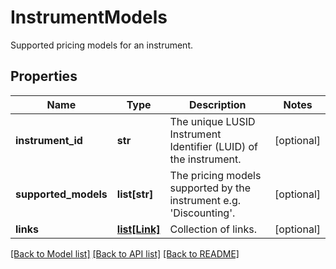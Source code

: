 # InstrumentModels

Supported pricing models for an instrument.

## Properties
Name | Type | Description | Notes
------------ | ------------- | ------------- | -------------
**instrument_id** | **str** | The unique LUSID Instrument Identifier (LUID) of the instrument. | [optional] 
**supported_models** | **list[str]** | The pricing models supported by the instrument e.g. &#39;Discounting&#39;. | [optional] 
**links** | [**list[Link]**](Link.md) | Collection of links. | [optional] 

[[Back to Model list]](../README.md#documentation-for-models) [[Back to API list]](../README.md#documentation-for-api-endpoints) [[Back to README]](../README.md)


